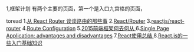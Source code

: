 1,框架计划
有两个主要的页面，第一个是入口九宫格的页面，


toread
1.[从 React Router 谈谈路由的那些事](http://web.jobbole.com/84294/)
2.[React/Router](https://segmentfault.com/a/1190000002801128)
3.[reactjs/react-router](https://github.com/reactjs/react-router)
4.[Route Configuration](https://github.com/reactjs/react-router/blob/master/docs/guides/RouteConfiguration.md)
5.[2015前端框架何去何从 ](http://www.cnblogs.com/sskyy/p/4264371.html)
6.[Single Page Application: advantages and disadvantages](http://stackoverflow.com/questions/21862054/single-page-application-advantages-and-disadvantages)
7.[React使用总结 ](https://segmentfault.com/a/1190000002975959)
8.[React.js的一些入门基础知识](http://www.open-open.com/lib/view/open1439177506645.html)